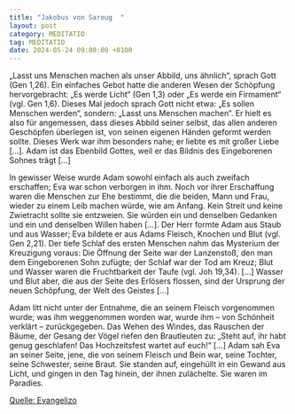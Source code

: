 ```yaml
---
title: "Jakobus von Saroug  "
layout: post
category: MEDITATIO
tag: MEDITATIO
date: 2024-05-24 09:00:00 +0100
---
```

„Lasst uns Menschen machen als unser Abbild, uns ähnlich“, sprach Gott (Gen 1,26). Ein einfaches Gebot hatte die anderen Wesen der Schöpfung hervorgebracht: „Es werde Licht“ (Gen 1,3) oder „Es werde ein Firmament“ (vgl. Gen 1,6). Dieses Mal jedoch sprach Gott nicht etwa: „Es sollen Menschen werden“, sondern: „Lasst uns Menschen machen“.<!--more--> Er hielt es also für angemessen, dass dieses Abbild seiner selbst, das allen anderen Geschöpfen überlegen ist, von seinen eigenen Händen geformt werden sollte. Dieses Werk war ihm besonders nahe; er liebte es mit großer Liebe […]. Adam ist das Ebenbild Gottes, weil er das Bildnis des Eingeborenen Sohnes trägt […]

In gewisser Weise wurde Adam sowohl einfach als auch zweifach erschaffen; Eva war schon verborgen in ihm. Noch vor ihrer Erschaffung waren die Menschen zur Ehe bestimmt, die die beiden, Mann und Frau, wieder zu einem Leib machen würde, wie am Anfang. Kein Streit und keine Zwietracht sollte sie entzweien. Sie würden ein und denselben Gedanken und ein und denselben Willen haben […]. Der Herr formte Adam aus Staub und aus Wasser; Eva bildete er aus Adams Fleisch, Knochen und Blut (vgl. Gen 2,21). Der tiefe Schlaf des ersten Menschen nahm das Mysterium der Kreuzigung voraus: Die Öffnung der Seite war der Lanzenstoß, den man dem Eingeborenen Sohn zufügte; der Schlaf war der Tod am Kreuz; Blut und Wasser waren die Fruchtbarkeit der Taufe (vgl. Joh 19,34). […] Wasser und Blut aber, die aus der Seite des Erlösers flossen, sind der Ursprung der neuen Schöpfung, der Welt des Geistes […]

Adam litt nicht unter der Entnahme, die an seinem Fleisch vorgenommen wurde; was ihm weggenommen worden war, wurde ihm – von Schönheit verklärt – zurückgegeben. Das Wehen des Windes, das Rauschen der Bäume, der Gesang der Vögel riefen den Brautleuten zu: „Steht auf, ihr habt genug geschlafen! Das Hochzeitsfest wartet auf euch!“ […] Adam sah Eva an seiner Seite, jene, die von seinem Fleisch und Bein war, seine Tochter, seine Schwester, seine Braut. Sie standen auf, eingehüllt in ein Gewand aus Licht, und gingen in den Tag hinein, der ihnen zulächelte. Sie waren im Paradies.



[Quelle: Evangelizo](https://evangeliumtagfuertag.org/DE/gospel)